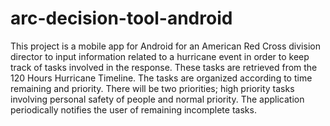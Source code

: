 # arc-decision-tool-android
This project is a mobile app for Android for an American Red Cross division director to input information related to a hurricane event in order to keep track of tasks involved in the response. These tasks are retrieved from the 120 Hours Hurricane Timeline. The tasks are organized according to time remaining and priority. There will be two priorities; high priority tasks involving personal safety of people and normal priority. The application periodically notifies the user of remaining incomplete tasks.
